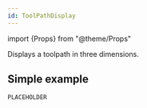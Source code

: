 ```yaml
---
id: ToolPathDisplay
---
```


import {Props} from "@theme/Props"

Displays a toolpath in three dimensions.

<Props of="ToolPathDisplay"/>

## Simple example

```jsx gb=ToolPathDisplay/ToolPathDisplay_simple_example.jsx 
PLACEHOLDER
```

